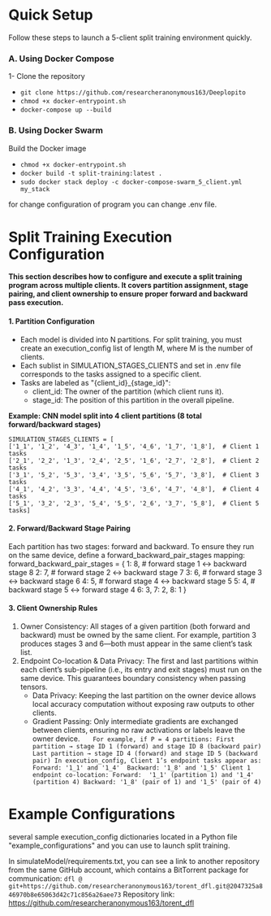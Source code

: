 # **Quick Setup**

Follow these steps to launch a 5-client split training environment quickly.

### A. Using Docker Compose
1- Clone the repository
* `git clone https://github.com/researcheranonymous163/Deeplopito`
* `chmod +x docker-entrypoint.sh`
* `docker-compose up --build`

### B. Using Docker Swarm
Build the Docker image
* `chmod +x docker-entrypoint.sh`
* `docker build -t split-training:latest .`
* `sudo docker stack deploy -c docker-compose-swarm_5_client.yml my_stack`


for change configuration of program you can change .env file.
# Split Training Execution Configuration

**This section describes how to configure and execute a split training program across multiple clients. It covers partition assignment, stage pairing, and client ownership to ensure proper forward and backward pass execution.**

#### 1. Partition Configuration

* Each model is divided into N partitions. For split training, you must create an execution_config list of length M, where M is the number of clients.
* Each sublist in SIMULATION_STAGES_CLIENTS and set in .env file corresponds to the tasks assigned to a specific client.
* Tasks are labeled as "{client_id}_{stage_id}":
  * client_id: The owner of the partition (which client runs it).
  * stage_id: The position of this partition in the overall pipeline.

****Example: CNN model split into 4 client partitions (8 total forward/backward stages)****

    SIMULATION_STAGES_CLIENTS = [
    ['1_1', '1_2', '4_3', '1_4', '1_5', '4_6', '1_7', '1_8'],  # Client 1 tasks
    ['2_1', '2_2', '1_3', '2_4', '2_5', '1_6', '2_7', '2_8'],  # Client 2 tasks
    ['3_1', '5_2', '5_3', '3_4', '3_5', '5_6', '5_7', '3_8'],  # Client 3 tasks
    ['4_1', '4_2', '3_3', '4_4', '4_5', '3_6', '4_7', '4_8'],  # Client 4 tasks
    ['5_1', '3_2', '2_3', '5_4', '5_5', '2_6', '3_7', '5_8'],  # Client 5 tasks]

#### 2. Forward/Backward Stage Pairing

Each partition has two stages: forward and backward. To ensure they run on the same device, define a forward_backward_pair_stages mapping:
    forward_backward_pair_stages = {
    1: 8,  # forward stage 1 ↔ backward stage 8
    2: 7,  # forward stage 2 ↔ backward stage 7
    3: 6,  # forward stage 3 ↔ backward stage 6
    4: 5,  # forward stage 4 ↔ backward stage 5
    5: 4,  # backward stage 5 ↔ forward stage 4
    6: 3,
    7: 2,
    8: 1 } 

#### 3. Client Ownership Rules
1. Owner Consistency: All stages of a given partition (both forward and backward) must be owned by the same client. For example, partition 3 produces stages 3 and 6—both must appear in the same client’s task list. 
2. Endpoint Co-location & Data Privacy: The first and last partitions within each client’s sub-pipeline (i.e., its entry and exit stages) must run on the same device. This guarantees boundary consistency when passing tensors. 
   * Data Privacy: Keeping the last partition on the owner device allows local accuracy computation without exposing raw outputs to other clients. 
   * Gradient Passing: Only intermediate gradients are exchanged between clients, ensuring no raw activations or labels leave the owner device. 
`   For example, if P = 4 partitions:
   First partition → stage ID 1 (forward) and stage ID 8 (backward pair)
   Last partition → stage ID 4 (forward) and stage ID 5 (backward pair)
   In execution_config, Client 1’s endpoint tasks appear as:
   Forward: '1_1' and '1_4' 
   Backward: '1_8' and '1_5'
   Client 1 endpoint co-location:
   Forward:  '1_1' (partition 1) and '1_4' (partition 4)
   Backward: '1_8' (pair of 1) and '1_5' (pair of 4)`


# Example Configurations

several sample execution_config dictionaries located in a Python file "example_configurations" and you can use to launch split training.





In simulateModel/requirements.txt, you can see a link to another repository from the same GitHub account, which contains a BitTorrent package for communication:
`dfl @ git+https://github.com/researcheranonymous163/torent_dfl.git@2047325a846970b8e65063d42c71c856a26aee73`
Repository link: https://github.com/researcheranonymous163/torent_dfl


